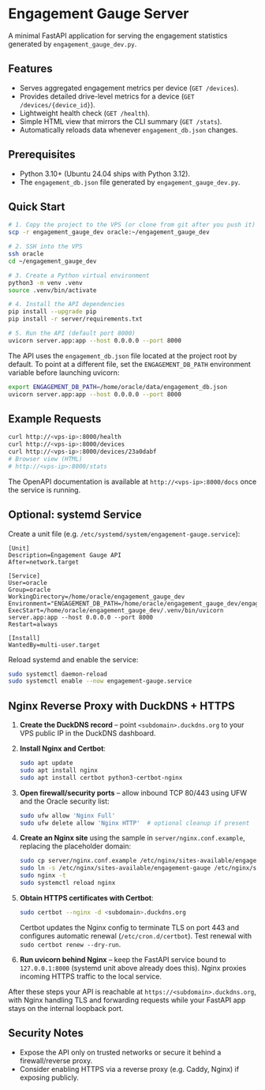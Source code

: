 # Engagement Gauge Server

A minimal FastAPI application for serving the engagement statistics generated by `engagement_gauge_dev.py`.

## Features

- Serves aggregated engagement metrics per device (`GET /devices`).
- Provides detailed drive-level metrics for a device (`GET /devices/{device_id}`).
- Lightweight health check (`GET /health`).
- Simple HTML view that mirrors the CLI summary (`GET /stats`).
- Automatically reloads data whenever `engagement_db.json` changes.

## Prerequisites

- Python 3.10+ (Ubuntu 24.04 ships with Python 3.12).
- The `engagement_db.json` file generated by `engagement_gauge_dev.py`.

## Quick Start

```bash
# 1. Copy the project to the VPS (or clone from git after you push it)
scp -r engagement_gauge_dev oracle:~/engagement_gauge_dev

# 2. SSH into the VPS
ssh oracle
cd ~/engagement_gauge_dev

# 3. Create a Python virtual environment
python3 -m venv .venv
source .venv/bin/activate

# 4. Install the API dependencies
pip install --upgrade pip
pip install -r server/requirements.txt

# 5. Run the API (default port 8000)
uvicorn server.app:app --host 0.0.0.0 --port 8000
```

The API uses the `engagement_db.json` file located at the project root by default. To point at a different file, set the `ENGAGEMENT_DB_PATH` environment variable before launching uvicorn:

```bash
export ENGAGEMENT_DB_PATH=/home/oracle/data/engagement_db.json
uvicorn server.app:app --host 0.0.0.0 --port 8000
```

## Example Requests

```bash
curl http://<vps-ip>:8000/health
curl http://<vps-ip>:8000/devices
curl http://<vps-ip>:8000/devices/23a0dabf
# Browser view (HTML)
# http://<vps-ip>:8000/stats
```

The OpenAPI documentation is available at `http://<vps-ip>:8000/docs` once the service is running.

## Optional: systemd Service

Create a unit file (e.g. `/etc/systemd/system/engagement-gauge.service`):

```
[Unit]
Description=Engagement Gauge API
After=network.target

[Service]
User=oracle
Group=oracle
WorkingDirectory=/home/oracle/engagement_gauge_dev
Environment="ENGAGEMENT_DB_PATH=/home/oracle/engagement_gauge_dev/engagement_db.json"
ExecStart=/home/oracle/engagement_gauge_dev/.venv/bin/uvicorn server.app:app --host 0.0.0.0 --port 8000
Restart=always

[Install]
WantedBy=multi-user.target
```

Reload systemd and enable the service:

```bash
sudo systemctl daemon-reload
sudo systemctl enable --now engagement-gauge.service
```

## Nginx Reverse Proxy with DuckDNS + HTTPS

1. **Create the DuckDNS record** – point `<subdomain>.duckdns.org` to your VPS public IP in the DuckDNS dashboard.
2. **Install Nginx and Certbot**:

   ```bash
   sudo apt update
   sudo apt install nginx
   sudo apt install certbot python3-certbot-nginx
   ```

3. **Open firewall/security ports** – allow inbound TCP 80/443 using UFW and the Oracle security list:

   ```bash
   sudo ufw allow 'Nginx Full'
   sudo ufw delete allow 'Nginx HTTP'  # optional cleanup if present
   ```

4. **Create an Nginx site** using the sample in `server/nginx.conf.example`, replacing the placeholder domain:

   ```bash
   sudo cp server/nginx.conf.example /etc/nginx/sites-available/engagement-gauge
   sudo ln -s /etc/nginx/sites-available/engagement-gauge /etc/nginx/sites-enabled/
   sudo nginx -t
   sudo systemctl reload nginx
   ```

5. **Obtain HTTPS certificates with Certbot**:

   ```bash
   sudo certbot --nginx -d <subdomain>.duckdns.org
   ```

   Certbot updates the Nginx config to terminate TLS on port 443 and configures automatic renewal (`/etc/cron.d/certbot`). Test renewal with `sudo certbot renew --dry-run`.

6. **Run uvicorn behind Nginx** – keep the FastAPI service bound to `127.0.0.1:8000` (systemd unit above already does this). Nginx proxies incoming HTTPS traffic to the local service.

After these steps your API is reachable at `https://<subdomain>.duckdns.org`, with Nginx handling TLS and forwarding requests while your FastAPI app stays on the internal loopback port.

## Security Notes

- Expose the API only on trusted networks or secure it behind a firewall/reverse proxy.
- Consider enabling HTTPS via a reverse proxy (e.g. Caddy, Nginx) if exposing publicly.
